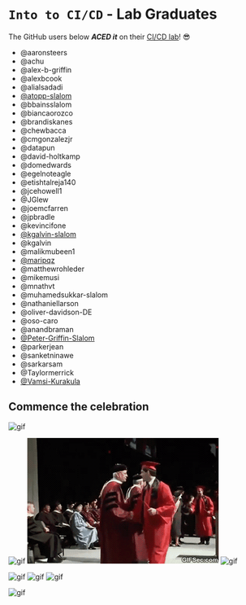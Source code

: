 # `Into to CI/CD` - Lab Graduates

The GitHub users below ***ACED it*** on their [CI/CD lab](intro.md)! 😎

[//]: # (Add your username below, in alphabetical order to prevent conflicts and duplication.)

- @aaronsteers
- @achu
- @alex-b-griffin
- @alexbcook
- @alialsadadi
- [@atopp-slalom](https://github.com/atopp-slalom)
- @bbainsslalom
- @biancaorozco
- @brandiskanes
- @chewbacca
- @cmgonzalezjr
- @datapun
- @david-holtkamp
- @domedwards
- @egelnoteagle
- @etishtalreja140
- @jcehowell1
- @JGlew
- @joemcfarren
- @jpbradle
- @kevincifone
- [@kgalvin-slalom](https://github.com/kgalvin-slalom)
- @kgalvin
- @malikmubeen1
- [@maripqz](https://github.com/maripqz)
- @matthewrohleder
- @mikemusi
- @mnathvt
- @muhamedsukkar-slalom
- @nathaniellarson
- @oliver-davidson-DE
- @oso-caro
- @anandbraman
- [@Peter-Griffin-Slalom](https://github.com/Peter-Griffin-Slalom)
- @parkerjean
- @sanketninawe
- @sarkarsam
- @Taylormerrick
- [@Vamsi-Kurakula](https://github.com/Vamsi-Kurakula)


## Commence the celebration

![gif](resources/sb_celebration.gif)


[//]: # (Psst - feel free to add more art or GIFs here if you are so inclined!)

![gif](resources/congrats01.gif) ![gif](resources/grad-backflip.gif) ![gif](https://media.giphy.com/media/Is1O1TWV0LEJi/giphy.gif)

![gif](resources/elmo.gif)
![gif](resources/elmo.gif) ![gif](resources/virtual-grad.gif)

![gif](resources/ski_slalom.gif)
